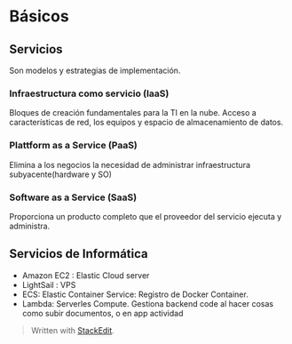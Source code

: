 # Básicos

## Servicios
Son modelos y estrategias de implementación.

### Infraestructura como servicio (IaaS)
Bloques de creación fundamentales para la TI en la nube.
Acceso a características de red, los equipos y espacio de almacenamiento de datos. 

### Plattform as a Service (PaaS)
Elimina a los negocios la necesidad de administrar infraestructura subyacente(hardware y SO) 

### Software as a Service (SaaS)
Proporciona un producto completo que el proveedor del servicio ejecuta y administra.


## Servicios de Informática

- Amazon EC2 : Elastic Cloud server
- LightSail : VPS 
- ECS: Elastic Container Service: Registro de Docker Container. 
- Lambda: Serverles Compute. Gestiona backend code al hacer cosas como subir documentos, o en app actividad





> Written with [StackEdit](https://stackedit.io/).
<!--stackedit_data:
eyJoaXN0b3J5IjpbLTI0MTQ1MjI0MywtMTAzMTY4ODA0OSwtMT
ExNzk5ODc0NSwxNzE1MDA5NjQ1LDE0OTY3MjgwODFdfQ==
-->